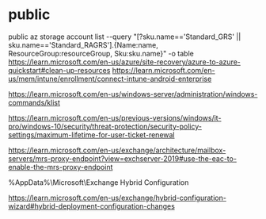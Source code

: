 # public
public
az storage account list --query "[?sku.name=='Standard_GRS' || sku.name=='Standard_RAGRS'].{Name:name, ResourceGroup:resourceGroup, Sku:sku.name}" -o table
https://learn.microsoft.com/en-us/azure/site-recovery/azure-to-azure-quickstart#clean-up-resources
https://learn.microsoft.com/en-us/mem/intune/enrollment/connect-intune-android-enterprise

https://learn.microsoft.com/en-us/windows-server/administration/windows-commands/klist

https://learn.microsoft.com/en-us/previous-versions/windows/it-pro/windows-10/security/threat-protection/security-policy-settings/maximum-lifetime-for-user-ticket-renewal

https://learn.microsoft.com/en-us/exchange/architecture/mailbox-servers/mrs-proxy-endpoint?view=exchserver-2019#use-the-eac-to-enable-the-mrs-proxy-endpoint

%AppData%\Microsoft\Exchange Hybrid Configuration

https://learn.microsoft.com/en-us/exchange/hybrid-configuration-wizard#hybrid-deployment-configuration-changes

